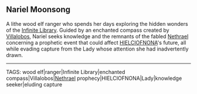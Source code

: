 ## Nariel Moonsong

A lithe wood elf ranger who spends her days exploring the hidden wonders of the [Infinite Library](../Places/Infinite_Library.md). Guided by an enchanted compass created by [Villalobos](../People/Villalobos.md), Nariel seeks knowledge and the remnants of the fabled [Nethrael](../Lore/Nethrael.md) concerning a prophetic event that could affect [HIELCIOFNONA](../Places/HIELCIOFNONA.md)'s future, all while evading capture from the Lady whose attention she had inadvertently drawn.


---
TAGS: wood elf|ranger|Infinite Library|enchanted compass|Villalobos|[Nethrael](../Lore/Nethrael.md) prophecy|HIELCIOFNONA|Lady|knowledge seeker|eluding capture


